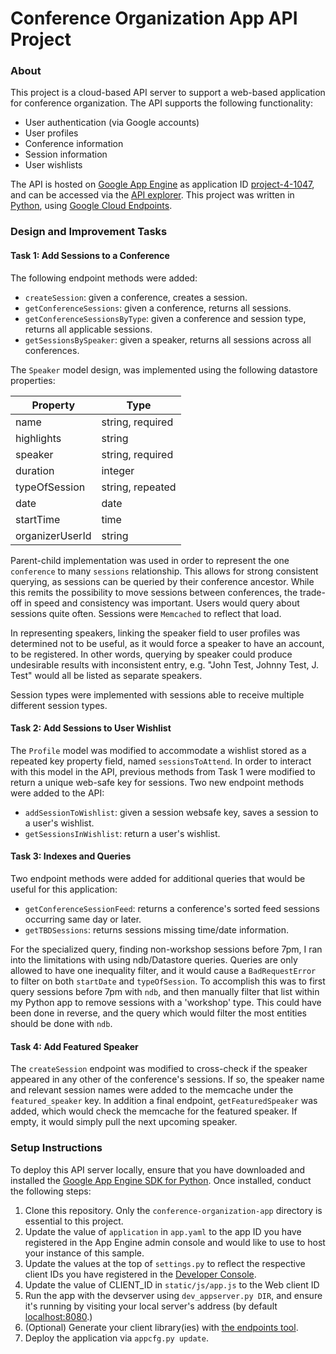 # Conference Organization App API Project

### About

This project is a cloud-based API server to support a web-based application for conference organization. The API supports the following functionality:

- User authentication (via Google accounts)
- User profiles
- Conference information
- Session information
- User wishlists

The API is hosted on [Google App Engine](https://developers.google.com/appengine) as application ID [project-4-1047](https://project-4-1047.appspot.com/#/), and can be accessed via the [API explorer](https://apis-explorer.appspot.com/apis-explorer/?base=https://project-4-1047.appspot.com/_ah/api#p/conference/v1/). This project was written in [Python](http://python.org/), using [Google Cloud Endpoints](https://developers.google.com/appengine/docs/python/endpoints/).

### Design and Improvement Tasks

#### Task 1: Add Sessions to a Conference

The following endpoint methods were added:

- `createSession`: given a conference, creates a session.
- `getConferenceSessions`: given a conference, returns all sessions.
- `getConferenceSessionsByType`: given a conference and session type, returns all applicable sessions.
- `getSessionsBySpeaker`: given a speaker, returns all sessions across all conferences.

The `Speaker` model design, was implemented using the following datastore properties:

| Property        | Type             |
|-----------------|------------------|
| name            | string, required |
| highlights      | string           |
| speaker         | string, required |
| duration        | integer          |
| typeOfSession   | string, repeated |
| date            | date             |
| startTime       | time             |
| organizerUserId | string           |

Parent-child implementation was used in order to represent the one `conference` to many `sessions` relationship. This allows for strong consistent querying, as sessions can be queried by their conference ancestor. While this remits the possibility to move sessions between conferences, the trade-off in speed and consistency was important. Users would query about sessions quite often. Sessions were `Memcached` to reflect that load.

In representing speakers, linking the speaker field to user profiles was determined not to be useful, as it would force a speaker to have an account, to be registered. In other words, querying by speaker could produce undesirable results with inconsistent entry, e.g. "John Test, Johnny Test, J. Test" would all be listed as separate speakers.

Session types were implemented with sessions able to receive multiple different session types.

#### Task 2: Add Sessions to User Wishlist

The `Profile` model was modified to accommodate a wishlist stored as a repeated key property field, named `sessionsToAttend`. In order to interact with this model in the API, previous methods from Task 1 were modified to return a unique web-safe key for sessions. Two new endpoint methods were added to the API:

- `addSessionToWishlist`: given a session websafe key, saves a session to a user's wishlist.
- `getSessionsInWishlist`: return a user's wishlist.

#### Task 3: Indexes and Queries

Two endpoint methods were added for additional queries that would be useful for this application:

- `getConferenceSessionFeed`: returns a conference's sorted feed sessions occurring same day or later.
- `getTBDSessions`: returns sessions missing time/date information.

For the specialized query, finding non-workshop sessions before 7pm, I ran into the limitations with using ndb/Datastore queries. Queries are only allowed to have one inequality filter, and it would cause a `BadRequestError` to filter on both `startDate` and `typeOfSession`. To accomplish this was to first query sessions before 7pm with `ndb`, and then manually filter that list within my Python app to remove sessions with a 'workshop' type. This could have been done in reverse, and the query which would filter the most entities should be done with `ndb`.

#### Task 4: Add Featured Speaker

The `createSession` endpoint was modified to cross-check if the speaker appeared in any other of the conference's sessions. If so, the speaker name and relevant session names were added to the memcache under the `featured_speaker` key. In addition a final endpoint, `getFeaturedSpeaker` was added, which would check the memcache for the featured speaker. If empty, it would simply pull the next upcoming speaker.

### Setup Instructions

To deploy this API server locally, ensure that you have downloaded and installed the [Google App Engine SDK for Python](https://cloud.google.com/appengine/downloads). Once installed, conduct the following steps:

1. Clone this repository. Only the `conference-organization-app` directory is essential to this project.
2. Update the value of `application` in `app.yaml` to the app ID you have registered in the App Engine admin console and would like to use to host your instance of this sample.
3. Update the values at the top of `settings.py` to reflect the respective client IDs you have registered in the [Developer Console](https://console.developers.google.com/).
4. Update the value of CLIENT_ID in `static/js/app.js` to the Web client ID
6. Run the app with the devserver using `dev_appserver.py DIR`, and ensure it's running by visiting your local server's address (by default [localhost:8080](localhost:8080).)
7. (Optional) Generate your client library(ies) with [the endpoints tool](https://developers.google.com/appengine/docs/python/endpoints/endpoints_tool).
8. Deploy the application via `appcfg.py update`.